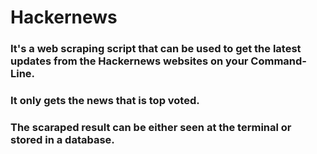 # Hackernews 

### It's a web scraping script that can be used to get the latest updates from the Hackernews websites on your Command-Line.
### It only gets the news that is top voted.
 
### The scaraped result can be either seen at the terminal or stored in a database.
